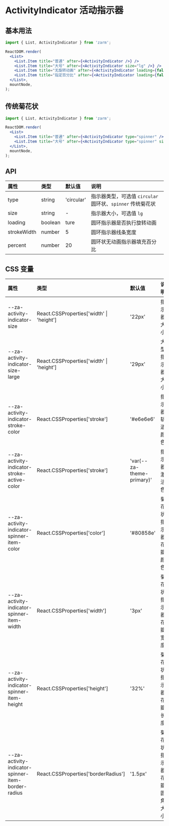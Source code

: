# ActivityIndicator 活动指示器

## 基本用法

```jsx
import { List, ActivityIndicator } from 'zarm';

ReactDOM.render(
  <List>
    <List.Item title="普通" after={<ActivityIndicator />} />
    <List.Item title="大号" after={<ActivityIndicator size="lg" />} />
    <List.Item title="无旋转动画" after={<ActivityIndicator loading={false} />} />
    <List.Item title="指定百分比" after={<ActivityIndicator loading={false} percent={75} />} />
  </List>,
  mountNode,
);
```

## 传统菊花状

```jsx
import { List, ActivityIndicator } from 'zarm';

ReactDOM.render(
  <List>
    <List.Item title="普通" after={<ActivityIndicator type="spinner" />} />
    <List.Item title="大号" after={<ActivityIndicator type="spinner" size="lg" />} />
  </List>,
  mountNode,
);
```

## API

| 属性        | 类型    | 默认值     | 说明                                                       |
| :---------- | :------ | :--------- | :--------------------------------------------------------- |
| type        | string  | 'circular' | 指示器类型，可选值 `circular` 圆环状、`spinner` 传统菊花状 |
| size        | string  | -          | 指示器大小，可选值 `lg`                                    |
| loading     | boolean | ture       | 圆环指示器是否执行旋转动画                                 |
| strokeWidth | number  | 5          | 圆环指示器线条宽度                                         |
| percent     | number  | 20         | 圆环状无动画指示器填充百分比                               |

## CSS 变量

| 属性                                               | 类型                                     | 默认值                    | 说明                     |
| :------------------------------------------------- | :--------------------------------------- | :------------------------ | :----------------------- |
| --za-activity-indicator-size                       | React.CSSProperties['width' \| 'height'] | '22px'                    | 指示器大小               |
| --za-activity-indicator-size-large                 | React.CSSProperties['width' \| 'height'] | '29px'                    | 大型指示器大小           |
| --za-activity-indicator-stroke-color               | React.CSSProperties['stroke']            | '#e6e6e6'                 | 指示器轨道颜色           |
| --za-activity-indicator-stroke-active-color        | React.CSSProperties['stroke']            | 'var(--za-theme-primary)' | 指示器激活色             |
| --za-activity-indicator-spinner-item-color         | React.CSSProperties['color']             | '#80858e'                 | 菊花状指示器花瓣颜色     |
| --za-activity-indicator-spinner-item-width         | React.CSSProperties['width']             | '3px'                     | 菊花状指示器花瓣宽度     |
| --za-activity-indicator-spinner-item-height        | React.CSSProperties['height']            | '32%'                     | 菊花状指示器花瓣长度     |
| --za-activity-indicator-spinner-item-border-radius | React.CSSProperties['borderRadius']      | '1.5px'                   | 菊花状指示器花瓣圆角大小 |
